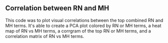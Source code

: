 ## Correlation between RN and MH
This code was to plot visual correlations between the top combined RN and MH terms. It's able to create a PCA plot colored by RN or MH terms, a heat map of RN vs MH terms, a corrgram of the top RN or MH terms, and a correlation matrix of RN vs MH terms.
